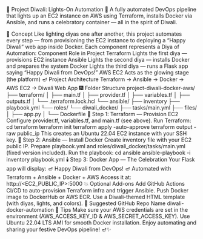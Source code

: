 🎇 Project Diwali: Lights-On Automation 🎇
A fully automated DevOps pipeline that lights up an EC2 instance on AWS using Terraform, installs Docker via Ansible, and runs a celebratory container — all in the spirit of Diwali.



🌟 Concept
Like lighting diyas one after another, this project automates every step — from provisioning the EC2 instance to deploying a “Happy Diwali” web app inside Docker.
Each component represents a Diya of Automation:
Component	Role in Project
Terraform	Lights the first diya — provisions EC2 instance
Ansible	Lights the second diya — installs Docker and prepares the system
Docker	Lights the third diya — runs a Flask app saying “Happy Diwali from DevOps!”
AWS EC2	Acts as the glowing stage (the platform)
🪔 Project Architecture
Terraform  →  Ansible  →  Docker  →  AWS EC2  →  Diwali Web App
🎆 Folder Structure
project-diwali-docker-aws/
├── terraform/
│   ├── main.tf
│   ├── provider.tf
│   ├── variables.tf
│   ├── outputs.tf
│   └── .terraform.lock.hcl
└── ansible/
    ├── inventory
    ├── playbook.yml
    └── roles/
        └── diwali_docker/
            ├── tasks/main.yml
            ├── files/
            │   ├── app.py
            │   └── Dockerfile
🌼 Step 1: Terraform — Provision EC2
Configure provider.tf, variables.tf, and main.tf (see above).
Run Terraform:
cd terraform
terraform init
terraform apply -auto-approve
terraform output -raw public_ip
This creates an Ubuntu 22.04 EC2 instance with your SSH key.
💫 Step 2: Ansible — Install Docker
Create inventory file with your EC2 public IP.
Prepare playbook.yml and roles/diwali_docker/tasks/main.yml (fixed version included).
Run the playbook:
cd ansible
ansible-playbook -i inventory playbook.yml
🕯️ Step 3: Docker App — The Celebration
Your Flask app will display:
🪔 Happy Diwali from DevOps! 🪔
Automated with Terraform + Ansible + Docker + AWS
Access it at:
http://<EC2_PUBLIC_IP>:5000
💥 Optional Add-ons
Add GitHub Actions CI/CD to auto-provision Terraform infra and trigger Ansible.
Push Docker image to DockerHub or AWS ECR.
Use a Diwali-themed HTML template (with diyas, lights, and colors).
🎉 Suggested GitHub Repo Name
diwali-docker-automation
🔹 Tips
Make sure your AWS credentials are set in the environment (AWS_ACCESS_KEY_ID & AWS_SECRET_ACCESS_KEY).
Use Ubuntu 22.04 LTS AMI for smooth Docker installation.
Enjoy automating and sharing your festive DevOps pipeline! 🪔✨
